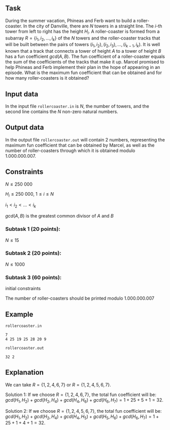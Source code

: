 ## Task

During the summer vacation, Phineas and Ferb want to build a roller-coaster. In the city of Danville, there are $N$ towers in a straight line. The $i$-th tower from left to right has the height $H_i$. A roller-coaster is formed from a subarray $R = \{i_1, i_2, \dots, i_k\}$ of the $N$ towers and the roller-coaster tracks that will be built between the pairs of towers $(i_1, i_2), (i_2, i_3), \dots, (i_{k-1}, i_k)$. It is well known that a track that connects a tower of height $A$ to a tower of height $B$ has a fun coefficient $gcd(A, B)$. The fun coefficient of a roller-coaster equals the sum of the coefficients of the tracks that make it up. Marcel promised to help Phineas and Ferb implement their plan in the hope of appearing in an episode. What is the maximum fun coefficient that can be obtained and for how many roller-coasters is it obtained?

## Input data

In the input file `rollercoaster.in` is $N$, the number of towers, and the second line contains the $N$ non-zero natural numbers.

## Output data

In the output file `rollercoaster.out` will contain 2 numbers, representing the maximum fun coefficient that can be obtained by Marcel, as well as the number of roller-coasters through which it is obtained modulo $1.000.000.007$.

## Constraints

$N \leq 250\ 000$ 

$H_i \leq 250\ 000$, 
$1 \leq i \leq N$

$i_1 < i_2 < \dots < i_k$

$gcd(A, B)$ is the greatest common divisor of $A$ and $B$

### Subtask 1 (20 points):

$N \leq 15$

### Subtask 2 (20 points):

$N \leq 1000$

### Subtask 3 (60 points):

initial constraints

The number of roller-coasters should be printed modulo $1.000.000.007$

## Example

`rollercoaster.in`

```
7
4 25 19 25 28 20 9
```

`rollercoaster.out`

```
32 2
```

## Explanation

We can take $R = \{1, 2, 4, 6, 7\}$ or $R = \{1, 2, 4, 5, 6, 7\}$.

Solution 1: If we choose $R = \{1, 2, 4, 6, 7\}$, the total fun coefficient will be: $gcd(H_1, H_2) + gcd(H_2, H_4) + gcd(H_4, H_6) + gcd(H_6, H_7) = 1 + 25 + 5 + 1 = 32$.

Solution 2: If we choose $R = \{1, 2, 4, 5, 6, 7\}$, the total fun coefficient will be: $gcd(H_1, H_2) + gcd(H_2, H_4) + gcd(H_4, H_5) + gcd(H_5, H_6) + gcd(H_6, H_7) = 1 + 25 + 1 + 4 + 1 = 32$.